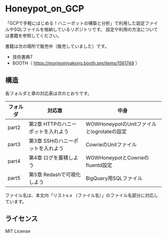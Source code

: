 # Honeypot_on_GCP
「GCPで手軽にはじめる！ハニーポットの構築と分析」で利用した設定ファイルやSQLファイルを格納しているリポジトリです。
設定や利用の方法については書籍を参照してください。

書籍は次の場所で販売中（販売していました）です。

* 技術書典7
* BOOTH（ https://morinomiyakono.booth.pm/items/1561748 ）

## 構造
各フォルダと章の対応表は次のとおりです。

| フォルダ  | 対応章                             | 中身                                       |
| --------- | ---------------------------------- | ------------------------------------------ |
| part2     | 第2章 HTTPのハニーポットを入れよう | WOWHoneypotのUnitファイルとlogrotateの設定 |
| part3     | 第3章 SSHのハニーポットを入れよう  | CowrieのUnitファイル                       |
| part4     | 第4章 ログを蓄積しよう             | WOWHoneypotとCowrieのfluentd設定           |
| part5     | 第5章 Redashで可視化しよう         | BigQuery用SQLファイル                      |

ファイル名は、本文内「リストx.x （ファイル名）」のファイル名部分に対応しています。

## ライセンス
MIT License
